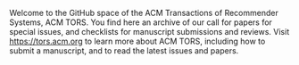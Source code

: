 Welcome to the GitHub space of the ACM Transactions of Recommender Systems, ACM TORS. You find here an archive of our call for papers for special issues, and checklists for manuscript submissions and reviews. Visit https://tors.acm.org to learn more about ACM TORS, including how to submit a manuscript, and to read the latest issues and papers.
